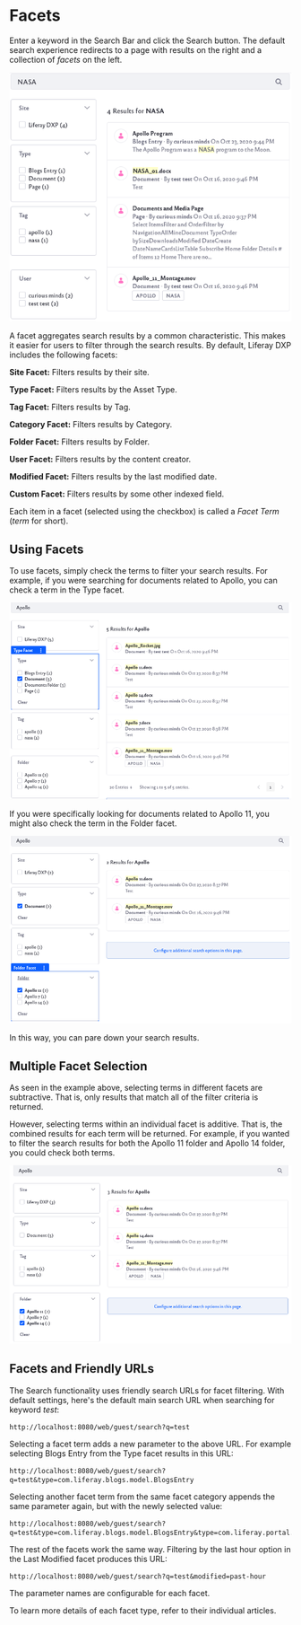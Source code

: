 # Facets

Enter a keyword in the Search Bar and click the Search button. The default search experience redirects to a page with results on the right and a collection of *facets* on the left.

![Example page of search results.](facets/images/01.png)

A facet aggregates search results by a common characteristic. This makes it easier for users to filter through the search results. By default, Liferay DXP includes the following facets:

**Site Facet:** Filters results by their site.

**Type Facet:** Filters results by the Asset Type.

**Tag Facet:** Filters results by Tag.

**Category Facet:** Filters results by Category.

**Folder Facet:** Filters results by Folder.

**User Facet:** Filters results by the content creator.

**Modified Facet:** Filters results by the last modified date.

**Custom Facet:** Filters results by some other indexed field. 

Each item in a facet (selected using the checkbox) is called a *Facet Term* (*term* for short).

## Using Facets

To use facets, simply check the terms to filter your search results. For example, if you were searching for documents related to Apollo, you can check a term in the Type facet.

![Apollo search results filtered by type.](facets/images/02.png)

If you were specifically looking for documents related to Apollo 11, you might also check the term in the Folder facet.

![Apollo search results filtered by folder.](facets/images/03.png)

In this way, you can pare down your search results.

## Multiple Facet Selection

As seen in the example above, selecting terms in different facets are subtractive. That is, only results that match all of the filter criteria is returned.

However, selecting terms within an individual facet is additive. That is, the combined results for each term will be returned. For example, if you wanted to filter the search results for both the Apollo 11 folder and Apollo 14 folder, you could check both terms.

![Apollo search results for both folders.](facets/images/04.png)

## Facets and Friendly URLs

The Search functionality uses friendly search URLs for facet filtering. With default settings, here's the default main search URL when searching for keyword *test*:

    http://localhost:8080/web/guest/search?q=test

Selecting a facet term adds a new parameter to the above URL. For example selecting Blogs Entry from the Type facet results in this URL:

    http://localhost:8080/web/guest/search?q=test&type=com.liferay.blogs.model.BlogsEntry

Selecting another facet term from the same facet category appends the same parameter again, but with the newly selected value:

    http://localhost:8080/web/guest/search?q=test&type=com.liferay.blogs.model.BlogsEntry&type=com.liferay.portal.kernel.model.User

The rest of the facets work the same way. Filtering by the last hour option in the Last Modified facet produces this URL: 

    http://localhost:8080/web/guest/search?q=test&modified=past-hour

The parameter names are configurable for each facet.

To learn more details of each facet type, refer to their individual articles.